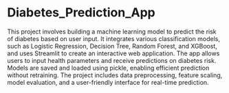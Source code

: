 # Diabetes_Prediction_App
This project involves building a machine learning model to predict the risk of diabetes based on user input. It integrates various classification models, such as Logistic Regression, Decision Tree, Random Forest, and XGBoost, and uses Streamlit to create an interactive web application. The app allows users to input health parameters and receive predictions on diabetes risk. Models are saved and loaded using pickle, enabling efficient prediction without retraining. The project includes data preprocessing, feature scaling, model evaluation, and a user-friendly interface for real-time prediction.
